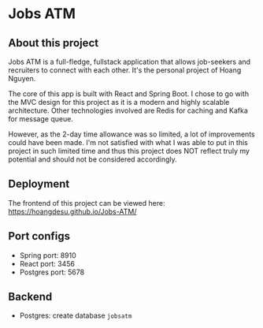 # Jobs ATM

## About this project

Jobs ATM is a full-fledge, fullstack application that allows job-seekers and recruiters to connect with each other. It's the personal project of Hoang Nguyen.

The core of this app is built with React and Spring Boot. I chose to go with the MVC design for this project as it is a modern and highly scalable architecture. Other technologies involved are Redis for caching and Kafka for message queue. 

However, as the 2-day time allowance was so limited, a lot of improvements could have been made. I'm not satisfied with what I was able to put in this project in such limited time and thus this project does NOT reflect truly my potential and should not be considered accordingly.

## Deployment
The frontend of this project can be viewed here: https://hoangdesu.github.io/Jobs-ATM/

## Port configs

- Spring port: 8910
- React port: 3456
- Postgres port: 5678

## Backend
- Postgres: create database `jobsatm`

